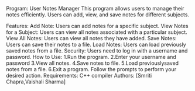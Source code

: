 Program: User Notes Manager
This program allows users to manage their notes efficiently. Users can add, view, and save notes for different subjects.

Features:
Add Note: Users can add notes for a specific subject.
View Notes for a Subject: Users can view all notes associated with a particular subject.
View All Notes: Users can view all notes they have added.
Save Notes: Users can save their notes to a file.
Load Notes: Users can load previously saved notes from a file.
Security: Users need to log in with a username and password.
How to Use:
1.Run the program.
2.Enter your username and password
3.View all notes.
4.Save notes to file.
5.Load previouslysaved notes from a file.
6.Exit a program.
Follow the prompts to perform your desired action.
Requirements:
C++ compiler 
Authors:
[Smriti Chapra,Vaishali Sharma]
